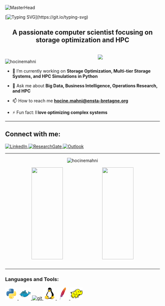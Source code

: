 ![MasterHead](https://present.readthedocs.io/en/latest/_images/welcome-to-coding.gif)

<!--   Typing animation   -->
[![Typing SVG](https://readme-typing-svg.herokuapp.com?color=%2336BCF7&center=true&vCenter=true&width=800&lines=Hello,+I'm+Hocine+Mahni;Welcome+to+My+GitHub+Profile;I+work+on+Storage+Optimization,+HPC+and+Python+Simulations!)](https://git.io/typing-svg)

<h2 align="center">A passionate computer scientist focusing on storage optimization and HPC</h2><br/>

<!-- Ajuster l'image à droite avec moins de taille -->
<img align="right" width="40%" src="https://cdn.dribbble.com/users/1292677/screenshots/6139167/avento.gif"/>

<p align="left">
  <img src="https://komarev.com/ghpvc/?username=hocinemahni&label=Profile%20views&color=0e75b6&style=flat" alt="hocinemahni" />
</p>

- 🌱 I’m currently working on **Storage Optimization, Multi-tier Storage Systems, and HPC Simulations in Python**

- 💬 Ask me about **Big Data, Business Intelligence, Operations Research, and HPC**

- 📫 How to reach me **hocine.mahni@ensta-bretagne.org**

- ⚡ Fun fact: **I love optimizing complex systems**

---

<h2 align="left">Connect with me:</h2>
<!-- Correction de l'alignement des icônes -->
<p align="left">
  <a href="https://www.linkedin.com/in/hocine-mahni-85780518b/" target="blank">
    <img align="center" src="https://raw.githubusercontent.com/rahuldkjain/github-profile-readme-generator/master/src/images/icons/Social/linked-in-alt.svg" alt="LinkedIn" height="30" width="40" />
  </a>
  <a href="https://www.researchgate.net/profile/Hocine-Mahni" target="blank">
    <img align="center" src="https://raw.githubusercontent.com/rahuldkjain/github-profile-readme-generator/master/src/images/icons/Social/researchgate.svg" alt="ResearchGate" height="30" width="40" />
  </a>
  <a href="mailto:hocine.mahni@ensta-bretagne.org">
    <img align="center" src="https://raw.githubusercontent.com/rahuldkjain/github-profile-readme-generator/master/src/images/icons/Social/email.svg" alt="Outlook" height="30" width="40" />
  </a>
</p>

---

<p align="center">
  <img src="https://github-readme-streak-stats.herokuapp.com/?user=hocinemahni&" alt="hocinemahni" />
</p>

<!-- Ajustement de l'affichage des statistiques pour qu'elles soient alignées correctement -->
<div align="center">
  <img align="center" width="45%" height="300" src="https://github-readme-stats.vercel.app/api?username=hocinemahni&show_icons=true&theme=radical"/>
  <img align="center" width="45%" height="300" src="https://github-readme-stats.vercel.app/api/top-langs/?username=hocinemahni&layout=donut-vertical"/>
</div><br/>

---

<h3 align="left">Languages and Tools:</h3>
<p align="left"> 
  <a href="https://www.python.org" target="_blank" rel="noreferrer">
    <img src="https://raw.githubusercontent.com/devicons/devicon/master/icons/python/python-original.svg" alt="python" width="40" height="40"/>
  </a> 
  <a href="https://www.docker.com/" target="_blank" rel="noreferrer">
    <img src="https://raw.githubusercontent.com/devicons/devicon/master/icons/docker/docker-original.svg" alt="docker" width="40" height="40"/>
  </a> 
  <a href="https://git-scm.com/" target="_blank" rel="noreferrer">
    <img src="https://www.vectorlogo.zone/logos/git-scm/git-scm-icon.svg" alt="git" width="40" height="40"/>
  </a> 
  <a href="https://www.linux.org/" target="_blank" rel="noreferrer">
    <img src="https://raw.githubusercontent.com/devicons/devicon/master/icons/linux/linux-original.svg" alt="linux" width="40" height="40"/>
  </a> 
  <a href="https://spark.apache.org/" target="_blank" rel="noreferrer">
    <img src="https://raw.githubusercontent.com/devicons/devicon/master/icons/apache/apache-original.svg" alt="apache-spark" width="40" height="40"/>
  </a>
  <a href="https://hadoop.apache.org/" target="_blank" rel="noreferrer">
    <img src="https://raw.githubusercontent.com/devicons/devicon/master/icons/hadoop/hadoop-original.svg" alt="hadoop" width="40" height="40"/>
  </a> 
</p>
